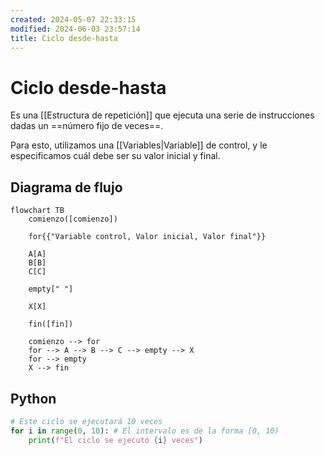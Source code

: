 ```yaml
---
created: 2024-05-07 22:33:15
modified: 2024-06-03 23:57:14
title: Ciclo desde-hasta
---
```


# Ciclo desde-hasta

Es una [[Estructura de repetición]] que ejecuta una serie de instrucciones dadas un ==número fijo de veces==.

Para esto, utilizamos una [[Variables|Variable]] de control, y le especificamos cuál debe ser su valor inicial y final.

## Diagrama de flujo

```mermaid
flowchart TB
	comienzo([comienzo])
    
    for{{"Variable control, Valor inicial, Valor final"}}
    
    A[A]
    B[B]
    C[C]
    
    empty[" "]
    
    X[X]
    
	fin([fin])
    
	comienzo --> for
	for --> A --> B --> C --> empty --> X
	for --> empty
	X --> fin
```

## Python

```python
# Este ciclo se ejecutará 10 veces
for i in range(0, 10): # El intervalo es de la forma [0, 10)
    print(f"El ciclo se ejecutó {i} veces")
```
